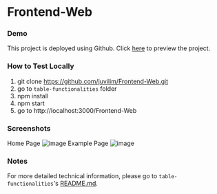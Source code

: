 # Frontend-Web

### Demo
This project is deployed using Github. Click [here](https://juvilim.github.io/Frontend-Web/) to preview the project.

### How to Test Locally
1. git clone https://github.com/juvilim/Frontend-Web.git
2. go to `table-functionalities` folder
3. npm install
4. npm start
5. go to http://localhost:3000/Frontend-Web

### Screenshots
Home Page
![image](https://user-images.githubusercontent.com/17337207/157854869-27c697aa-d243-48b1-a213-8f0dd0b78c7a.png)
Example Page
![image](https://user-images.githubusercontent.com/17337207/157854900-92ada181-6622-420c-8d8c-64bf3a2b97f3.png)


### Notes
For more detailed technical information, please go to `table-functionalities`'s [README.md](https://github.com/juvilim/Frontend-Web/tree/main/table-functionalities#readme).
